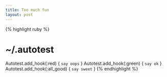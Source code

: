 ```yaml
---
title: Too much fun
layout: post
---
```

{% highlight ruby %}
# ~/.autotest
Autotest.add_hook(:red)      { `say oops` }
Autotest.add_hook(:green)    { `say ok` }
Autotest.add_hook(:all_good) { `say sweet` }
{% endhighlight %}